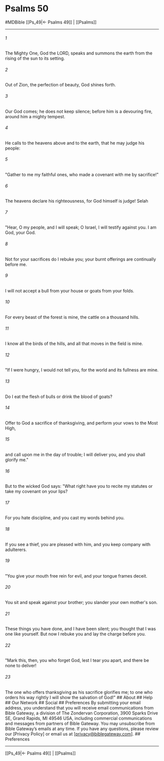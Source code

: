 # Psalms 50
#MDBible
[[Ps_49|← Psalms 49]] | [[Psalms]]

***






###### 1 


The Mighty One, God the LORD, speaks and summons the earth from the rising of the sun to its setting. 





###### 2 


Out of Zion, the perfection of beauty, God shines forth. 





###### 3 


Our God comes; he does not keep silence; before him is a devouring fire, around him a mighty tempest. 





###### 4 


He calls to the heavens above and to the earth, that he may judge his people: 





###### 5 


"Gather to me my faithful ones, who made a covenant with me by sacrifice!" 





###### 6 


The heavens declare his righteousness, for God himself is judge! Selah 





###### 7 


"Hear, O my people, and I will speak; O Israel, I will testify against you. I am God, your God. 





###### 8 


Not for your sacrifices do I rebuke you; your burnt offerings are continually before me. 





###### 9 


I will not accept a bull from your house or goats from your folds. 





###### 10 


For every beast of the forest is mine, the cattle on a thousand hills. 





###### 11 


I know all the birds of the hills, and all that moves in the field is mine. 





###### 12 


"If I were hungry, I would not tell you, for the world and its fullness are mine. 





###### 13 


Do I eat the flesh of bulls or drink the blood of goats? 





###### 14 


Offer to God a sacrifice of thanksgiving, and perform your vows to the Most High, 





###### 15 


and call upon me in the day of trouble; I will deliver you, and you shall glorify me." 





###### 16 


But to the wicked God says: "What right have you to recite my statutes or take my covenant on your lips? 





###### 17 


For you hate discipline, and you cast my words behind you. 





###### 18 


If you see a thief, you are pleased with him, and you keep company with adulterers. 





###### 19 


"You give your mouth free rein for evil, and your tongue frames deceit. 





###### 20 


You sit and speak against your brother; you slander your own mother's son. 





###### 21 


These things you have done, and I have been silent; you thought that I was one like yourself. But now I rebuke you and lay the charge before you. 





###### 22 


"Mark this, then, you who forget God, lest I tear you apart, and there be none to deliver! 





###### 23 


The one who offers thanksgiving as his sacrifice glorifies me; to one who orders his way rightly I will show the salvation of God!" ## About ## Help ## Our Network ## Social ## Preferences By submitting your email address, you understand that you will receive email communications from Bible Gateway, a division of The Zondervan Corporation, 3900 Sparks Drive SE, Grand Rapids, MI 49546 USA, including commercial communications and messages from partners of Bible Gateway. You may unsubscribe from Bible Gateway&rsquo;s emails at any time. If you have any questions, please review our [Privacy Policy] or email us at [privacy@biblegateway.com]. ## Preferences

***

[[Ps_49|← Psalms 49]] | [[Psalms]]
